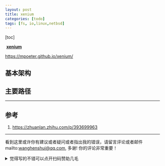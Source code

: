 ```yaml
---
layout: post
title: xenium 
categories: [todo]
tags: [fs, io,linux,netbsd]
---
```


[toc]

​       **[xenium](https://github.com/mpoeter/xenium)**

https://mpoeter.github.io/xenium/

<!-- more -->

## 基本架构

## 主要路径



---

## 参考

1. https://zhuanlan.zhihu.com/p/393699963


---

看到这里或许你有建议或者疑问或者指出我的错误，请留言评论或者邮件mailto:wanghenshui@qq.com, 多谢!  你的评论非常重要！

<details>
<summary>觉得写的不错可以点开扫码赞助几毛</summary>
<img src="https://wanghenshui.github.io/assets/wepay.png" alt="微信转账">
</details>

